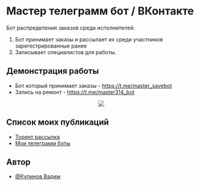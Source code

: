 # Мастер телеграмм бот / ВКонтакте
Бот распределения заказов среди исполнителей.

1. Бот принимает заказы и рассылает их среди участников зарегестрированные ранее
2. Записывает специалистов для работы. 


## Демонстрация работы


- Бот который принимает заказы  - https://t.me/master_savebot
- Запись на ремонт				- https://t.me/master314_bot




<div id="header" align="center">
  <img src="https://i.ibb.co/R03Qs5p/label.png" />
</div>






## Список моих публикаций 

 - [Торент рассылка ](https://github.com/Izofen/torrent)
 - [Мои телеграмм боты](https://github.com/Izofen/my_bots)
 
 
 ## Автор

- [@Купинов Вадим ](https://t.me/a123_master)
